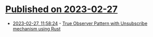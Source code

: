 # [Published on 2023-02-27](index.md)

* [2023-02-27, 11:58:24](https://lobste.rs/s/5cp7i0/true_observer_pattern_with_unsubscribe) - [True Observer Pattern with Unsubscribe mechanism using Rust](https://ybnesm.github.io/blah/articles/true-observer-pattern-rust/)
